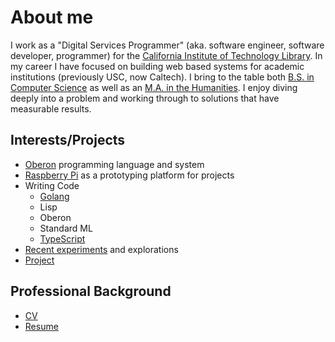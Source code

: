 
# About me

I work as a "Digital Services Programmer" (aka. software engineer, software developer, programmer) for the [California Institute of Technology Library](http://library.caltech.edu). In my career I have focused on building web based systems for academic institutions (previously USC, now Caltech).  I bring to the table both [B.S. in Computer Science](http://www.cs.usc.edu/academics/undergrad/) as well as an [M.A. in the Humanities](http://www.msmu.edu/graduate-programs/humanities/). I enjoy diving deeply into a problem and working through to solutions that have measurable results.

## Interests/Projects

- [Oberon](series/Mostly-Oberon.md) programming language and system
- [Raspberry Pi](http://raspberrypi.org) as a prototyping platform for projects
- Writing Code
  - [Golang](https://github.com/rsdoiel?tab=repositories&q&type&language=go&sort)
  - Lisp
  - Oberon
  - Standard ML
  - [TypeScript](https://github.com/rsdoiel?tab=repositories&q&type&language=typescript&sort)
- [Recent experiments](https://github.com/rsdoiel?tab=repositories) and explorations
- [Project](projects.md)

## Professional Background

- [CV](cv.md)
- [Resume](resume.md)

